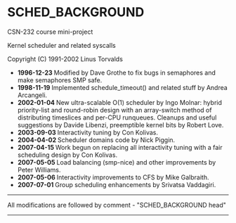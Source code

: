 # SCHED_BACKGROUND
CSN-232 course mini-project


   Kernel scheduler and related syscalls
 
   Copyright (C) 1991-2002  Linus Torvalds
<ul>
 <li> <b> 1996-12-23 </b>  Modified by Dave Grothe to fix bugs in semaphores and
 		make semaphores SMP safe. </li> 
 <li> <b> 1998-11-19 </b>	Implemented schedule_timeout() and related stuff
 		by Andrea Arcangeli. </li> 
 <li> <b> 2002-01-04 </b>	New ultra-scalable O(1) scheduler by Ingo Molnar:
  		hybrid priority-list and round-robin design with
 		an array-switch method of distributing timeslices
 		and per-CPU runqueues.  Cleanups and useful suggestions
 		by Davide Libenzi, preemptible kernel bits by Robert Love.</li>  
 <li> <b> 2003-09-03 </b>	Interactivity tuning by Con Kolivas.</li> 
 <li> <b> 2004-04-02 </b>	Scheduler domains code by Nick Piggin.</li> 
 <li> <b> 2007-04-15 </b>  Work begun on replacing all interactivity tuning with a
               fair scheduling design by Con Kolivas.</li> 
 <li> <b> 2007-05-05 </b> Load balancing (smp-nice) and other improvements
               by Peter Williams.</li> 
 <li> <b> 2007-05-06 </b> Interactivity improvements to CFS by Mike Galbraith.</li> 
 <li> <b> 2007-07-01 </b> Group scheduling enhancements by Srivatsa Vaddagiri.</li> 
 
</ul>

**********************************************************************
  All modifications are followed by comment -  "SCHED_BACKGROUND head"
***********************************************************************
